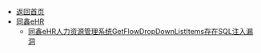- [返回首页](/)
- [同鑫eHR](同鑫eHR/)
  - [同鑫eHR人力资源管理系统GetFlowDropDownListItems存在SQL注入漏洞](同鑫eHR/同鑫eHR人力资源管理系统GetFlowDropDownListItems存在SQL注入漏洞.md)
